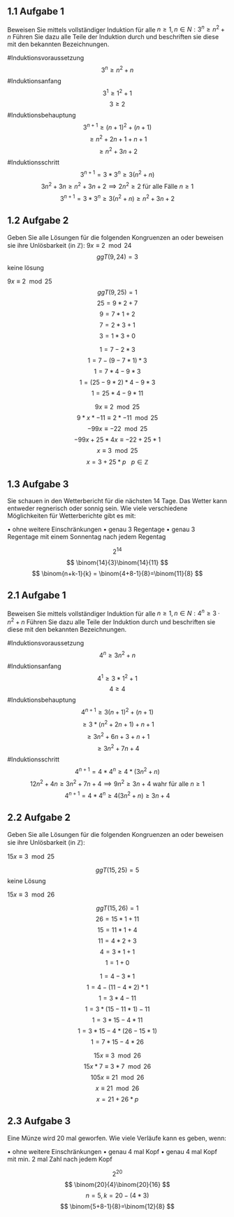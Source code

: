 ## 1.1 Aufgabe 1
Beweisen Sie mittels vollständiger Induktion für alle $n ≥ 1, n ∈ N:3^{n} ≥ n^{2} + n$
Führen Sie dazu alle Teile der Induktion durch und beschriften sie diese mit den bekannten Bezeichnungen.

#Induktionsvoraussetzung
$$
3^{n}\geq n^{2}+n
$$
#Induktionsanfang
$$
3^{1}\geq 1^{2}+1
$$
$$
3\geq2
$$
#Induktionsbehauptung
$$
3^{n+1}\geq (n+1)^{2} + (n+1)
$$
$$
\geq n^{2}+2n+1+n+1
$$
$$
\geq n^{2} + 3n+ 2
$$
#Induktionsschritt
$$
3^{n+1}=3*3^{n}\geq 3(n^{2}+n)
$$
$$
3n^{2}+3n\geq n^{2}+3n+2 \implies 2n^{2}\geq{2} \text{ für alle Fälle } n\geq1
$$
$$
3^{n+1} = 3 * 3^{n} \geq 3(n^{2}+n) \geq n^{2}+3n+2
$$


## 1.2 Aufgabe 2
Geben Sie alle Lösungen für die folgenden Kongruenzen an oder beweisen sie ihre Unlösbarkeit (in $\mathbb{Z}$):
$9x ≡ 2 \mod 24$
$$
ggT(9,24)=3
$$
keine lösung

$9x ≡ 2 \mod 25$
$$
ggT(9,25)=1
$$
$$
25 = 9 * 2 + 7
$$
$$
9 = 7 * 1 + 2
$$
$$
7 = 2 *3 +1
$$
$$
3 = 1 * 3 + 0
$$



$$
1 =7-2*3
$$
$$
1 = 7 - (9-7*1)*3
$$
$$
1 = 7*4 - 9 * 3
$$
$$
1 = (25-9*2)*4 - 9 * 3
$$
$$
1 = 25*4 - 9 *11
$$

$$
9x \equiv 2 \mod 25
$$
$$
9 * x *-11 \equiv 2 * -11 \mod 25
$$
$$
-99x \equiv -22 \mod 25
$$
$$
-99x + 25*4x \equiv -22 + 25 * 1
$$
$$
x \equiv 3 \mod 25
$$
$$
x= 3 + 25 * p ~~~ p \in \mathbb{Z}
$$
## 1.3 Aufgabe 3
Sie schauen in den Wetterbericht für die nächsten 14 Tage. Das Wetter kann entweder regnerisch oder sonnig sein. Wie viele verschiedene Möglichkeiten für Wetterberichte gibt es mit:

• ohne weitere Einschränkungen
• genau 3 Regentage
• genau 3 Regentage mit einem Sonnentag nach jedem Regentag

$$
2^{14}
$$
$$
\binom{14}{3}\binom{14}{11}
$$
$$
\binom{n+k-1}{k} = \binom{4+8-1}{8}=\binom{11}{8}
$$

## 2.1 Aufgabe 1
Beweisen Sie mittels vollständiger Induktion für alle $n ≥ 1, n ∈ N:4^{n} ≥ 3 · n^{2} + n$
Führen Sie dazu alle Teile der Induktion durch und beschriften sie diese mit den bekannten Bezeichnungen.

#Induktionsvoraussetzung
$$
4^{n}\geq3n^{2}+n
$$
#Induktionsanfang
$$
4^{1}\geq 3*1^{2}+1
$$
$$
4\geq 4
$$
#Induktionsbehauptung
$$
4^{n+1}\geq3(n+1)^{2}+(n+1)
$$
$$
\geq 3 * (n^{2}+2n+1) + n+ 1
$$
$$
\geq 3n^{2}+6n+3+n+1
$$
$$
\geq 3n^{2} +7n+4
$$
#Induktionsschritt
$$
4^{n+1} = 4*4^{n}\geq 4*(3n^{2}+n)
$$
$$
12n^{2}+4n\geq 3n^{2}+7n+4 \implies 9n^{2}\geq 3n +4 \text{ wahr für alle }n\geq1 
$$
$$
4^{n+1}=4*4^{n}\geq4(3n^{2}+n)\geq 3n+4
$$


## 2.2 Aufgabe 2
Geben Sie alle Lösungen für die folgenden Kongruenzen an oder beweisen sie ihre Unlösbarkeit (in $\mathbb{Z}$):

$15x ≡ 3 \mod 25$

$$
ggT(15,25) = 5
$$
keine Lösung

$15x ≡ 3 \mod 26$

$$
ggT(15,26)=1
$$
$$
26 = 15 * 1 + 11
$$
$$
15 = 11 * 1 +4
$$
$$
11 = 4 * 2 + 3
$$
$$
 4 = 3 * 1 + 1
$$
$$
1 = 1 + 0
$$




$$
1=4 - 3*1
$$
$$
1 = 4 - (11-4*2)*1
$$
$$
1= 3*4 - 11
$$
$$
1= 3 * (15-11*1) - 11
$$
$$
1 = 3 * 15 - 4 *11
$$
$$
1 = 3 * 15 - 4 * (26-15*1)
$$
$$
1 = 7 * 15 - 4 *26
$$

$$
15 x \equiv 3 \mod 26
$$
$$
15x * 7 \equiv 3 * 7 \mod 26
$$
$$
105x \equiv 21 \mod 26
$$
$$
x \equiv 21 \mod 26
$$
$$
x=21 + 26*p
$$


## 2.3 Aufgabe 3
Eine Münze wird 20 mal geworfen. Wie viele Verläufe kann es geben, wenn:

• ohne weitere Einschränkungen
• genau 4 mal Kopf
• genau 4 mal Kopf mit min. 2 mal Zahl nach jedem Kopf

$$
2^{20}
$$
$$
\binom{20}{4}\binom{20}{16}
$$
$$
n = 5, k = 20-(4*3)
$$
$$
\binom{5+8-1}{8}=\binom{12}{8}
$$
